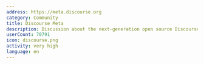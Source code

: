```yaml
---
address: https://meta.discourse.org
category: Community
title: Discourse Meta
description: Discussion about the next-generation open source Discourse forum software
userCount: 70791
icon: discourse.png
activity: very high
language: en
---
```

